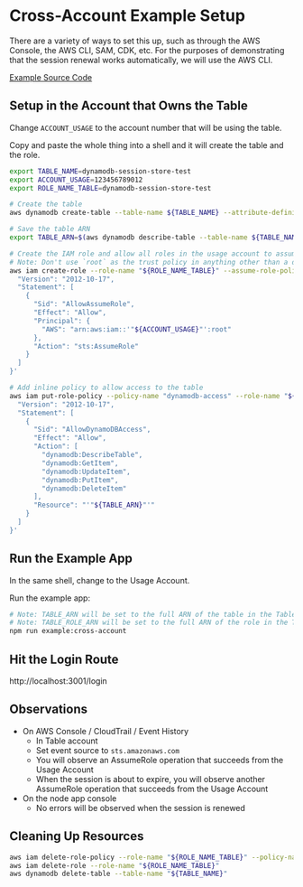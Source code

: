 # Cross-Account Example Setup

There are a variety of ways to set this up, such as through the AWS Console, the AWS CLI, SAM, CDK, etc.  For the purposes of demonstrating that the session renewal works automatically, we will use the AWS CLI.

[Example Source Code](./cross-account.ts)

## Setup in the Account that Owns the Table

Change `ACCOUNT_USAGE` to the account number that will be using the table.

Copy and paste the whole thing into a shell and it will create the table and the role.

```bash
export TABLE_NAME=dynamodb-session-store-test
export ACCOUNT_USAGE=123456789012
export ROLE_NAME_TABLE=dynamodb-session-store-test

# Create the table
aws dynamodb create-table --table-name ${TABLE_NAME} --attribute-definitions AttributeName=id,AttributeType=S --key-schema AttributeName=id,KeyType=HASH --billing-mode PAY_PER_REQUEST

# Save the table ARN
export TABLE_ARN=$(aws dynamodb describe-table --table-name ${TABLE_NAME} --query Table.TableArn --output text)

# Create the IAM role and allow all roles in the usage account to assume it
# Note: Don't use `root` as the trust policy in anything other than a demo account
aws iam create-role --role-name "${ROLE_NAME_TABLE}" --assume-role-policy-document '{
  "Version": "2012-10-17",
  "Statement": [
    {
      "Sid": "AllowAssumeRole",
      "Effect": "Allow",
      "Principal": {
        "AWS": "arn:aws:iam::'"${ACCOUNT_USAGE}"':root"
      },
      "Action": "sts:AssumeRole"
    }
  ]
}'

# Add inline policy to allow access to the table
aws iam put-role-policy --policy-name "dynamodb-access" --role-name "${ROLE_NAME_TABLE}" --policy-document '{
  "Version": "2012-10-17",
  "Statement": [
    {
      "Sid": "AllowDynamoDBAccess",
      "Effect": "Allow",
      "Action": [
        "dynamodb:DescribeTable",
        "dynamodb:GetItem",
        "dynamodb:UpdateItem",
        "dynamodb:PutItem",
        "dynamodb:DeleteItem"
      ],
      "Resource": "'"${TABLE_ARN}"'"
    }
  ]
}'
```

## Run the Example App

In the same shell, change to the Usage Account.

Run the example app:

```bash
# Note: TABLE_ARN will be set to the full ARN of the table in the Table Account
# Note: TABLE_ROLE_ARN will be set to the full ARN of the role in the Table Account
npm run example:cross-account
```

## Hit the Login Route

http://localhost:3001/login

## Observations

- On AWS Console / CloudTrail / Event History
  - In Table account
  - Set event source to `sts.amazonaws.com`
  - You will observe an AssumeRole operation that succeeds from the Usage Account
  - When the session is about to expire, you will observe another AssumeRole operation that succeeds from the Usage Account
- On the node app console
  - No errors will be observed when the session is renewed

## Cleaning Up Resources

```bash
aws iam delete-role-policy --role-name "${ROLE_NAME_TABLE}" --policy-name "dynamodb-access"
aws iam delete-role --role-name "${ROLE_NAME_TABLE}"
aws dynamodb delete-table --table-name "${TABLE_NAME}"
```
